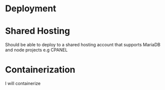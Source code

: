 # Deployment

# Shared Hosting
Should be able to deploy to a shared hosting account that supports MariaDB and node projects e.g CPANEL

# Containerization
I will containerize